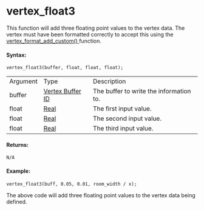 # vertex_float3

This function will add three floating point values to the vertex data.
The vertex must have been formatted correctly to accept this using the [
vertex_format_add_custom() ](vertex_format_add_custom) function.

#### Syntax:

``` gml
vertex_float3(buffer, float, float, float);
```

|          |                                                                                                                   |                                         |
|----------|-------------------------------------------------------------------------------------------------------------------|-----------------------------------------|
| Argument | Type                                                                                                              | Description                             |
| buffer   |  [Vertex Buffer ID](../../../../../GameMaker_Language/GML_Reference/Drawing/Primitives/vertex_create_buffer)  | The buffer to write the information to. |
| float    |  [Real](../../../../../GameMaker_Language/GML_Overview/Data_Types)                                            | The first input value.                  |
| float    |  [Real](../../../../../GameMaker_Language/GML_Overview/Data_Types)                                            | The second input value.                 |
| float    |  [Real](../../../../../GameMaker_Language/GML_Overview/Data_Types)                                            | The third input value.                  |

#### Returns:

``` gml
N/A
```

#### Example:

``` gml
vertex_float3(buff, 0.05, 0.01, room_width / x);
```

The above code will add three floating point values to the vertex data
being defined.
